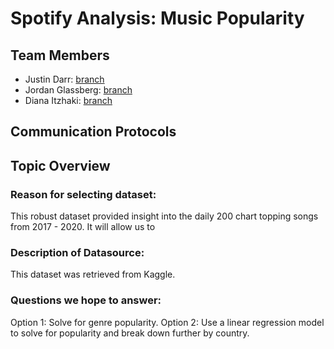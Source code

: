 # Spotify Analysis: Music Popularity

## Team Members

* Justin Darr: [branch](https://github.com/ditzhaki/Spotify_Music_Popularity_Analysis/tree/jdarr)
* Jordan Glassberg: [branch](https://github.com/ditzhaki/Spotify_Music_Popularity_Analysis/tree/jglassberg)
* Diana Itzhaki: [branch](https://github.com/ditzhaki/Spotify_Music_Popularity_Analysis/tree/ditzhaki)

## Communication Protocols 


## Topic Overview
### Reason for selecting dataset:
This robust dataset provided insight into the daily 200 chart topping songs from 2017 - 2020. It will allow us to 

### Description of Datasource:
This dataset was retrieved from Kaggle. 

### Questions we hope to answer:
Option 1: Solve for genre popularity.
Option 2: Use a linear regression model to solve for popularity and break down further by country.  
